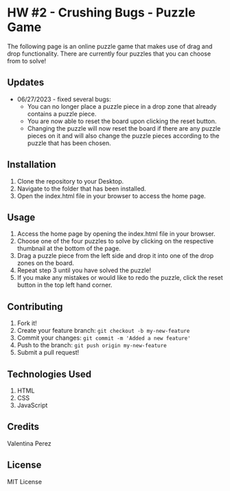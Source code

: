 # HW #2 - Crushing Bugs - Puzzle Game

The following page is an online puzzle game that makes use of drag and drop functionality. There are currently four
puzzles that you can choose from to solve!

## Updates

* 06/27/2023 - fixed several bugs:
    * You can no longer place a puzzle piece in a drop zone that already contains a puzzle piece.
    * You are now able to reset the board upon clicking the reset button.
    * Changing the puzzle will now reset the board if there are any puzzle pieces on it and will also change the puzzle pieces according to the puzzle that has been chosen.

## Installation

1. Clone the repository to your Desktop.
2. Navigate to the folder that has been installed.
3. Open the index.html file in your browser to access the home page.

## Usage

1. Access the home page by opening the index.html file in your browser.
2. Choose one of the four puzzles to solve by clicking on the respective thumbnail at the bottom of the page.
3. Drag a puzzle piece from the left side and drop it into one of the drop zones on the board.
4. Repeat step 3 until you have solved the puzzle!
5. If you make any mistakes or would like to redo the puzzle, click the reset button in the top left hand corner.

## Contributing

1. Fork it!
2. Create your feature branch: `git checkout -b my-new-feature`
3. Commit your changes: `git commit -m 'Added a new feature'`
4. Push to the branch: `git push origin my-new-feature`
5. Submit a pull request!

## Technologies Used

1. HTML
2. CSS
3. JavaScript

## Credits

Valentina Perez

## License

MIT License
